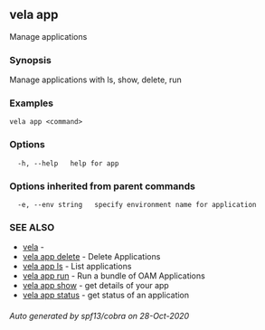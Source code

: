 ## vela app

Manage applications

### Synopsis

Manage applications with ls, show, delete, run

### Examples

```
vela app <command>
```

### Options

```
  -h, --help   help for app
```

### Options inherited from parent commands

```
  -e, --env string   specify environment name for application
```

### SEE ALSO

* [vela](vela.md)	 - 
* [vela app delete](vela_app_delete.md)	 - Delete Applications
* [vela app ls](vela_app_ls.md)	 - List applications
* [vela app run](vela_app_run.md)	 - Run a bundle of OAM Applications
* [vela app show](vela_app_show.md)	 - get details of your app
* [vela app status](vela_app_status.md)	 - get status of an application

###### Auto generated by spf13/cobra on 28-Oct-2020
